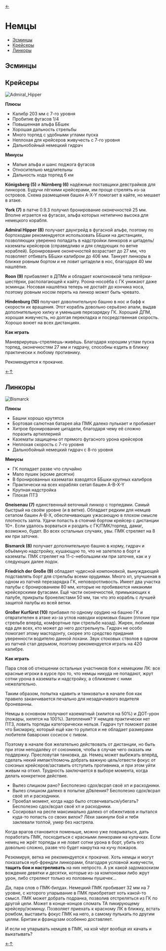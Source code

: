 [←](../readme.md)

# Немцы

- [Эсминцы](#Эсминцы)
- [Крейсеры](#Крейсеры)
- [Линкоры](#Линкоры)

## Эсминцы

## Крейсеры
![Admiral_Hipper](../images/admiral_hipper.jpg)

**Плюсы**
- Калибр 203 мм с 7-го уровня
- Пробитие фугасов 1/4
- Повышенная альфа ББшек
- Хорошая дальность стрельбы
- Много торпед с удобными углами пуска
- Неплохая для крейсеров живучесть с 7-го уровня
- Дальнобойный немецкий гидрач

**Минусы**
- Малые альфа и шанс поджога фугасов
- Относительно медлительны
- Дальность хода торпед 6 км

**Königsberg (5)** и **Nürnberg (6)** надёжные поставщики девстрайков для линкоров. Будучи лёгкими крейсерами, им проще стрелять из-за островов. Схема размещения башен A-X-Y помогает в кайте, но мешает в атаке.

**York (7)** в патче 0.9.3 получил бронирование оконечностей 25 мм. Вполне играется на фугасах, альфа которых нетипично высока для немецкого корабля.

**Admiral Hipper (8)** получает даунгрейд в фугасной альфе, поэтому по бортоходам рекомендуется использовать ББшки на дистанциях, позволяющих уверенно попадать в надстройки линкоров и цитадель/казематы крейсеров (справедливо и для следующих по ветке кораблей). Бронирование оконечностей возрастает до 27 мм, что позволяет отбивать ББшки калибром до 406 мм. Танкует линкоры в ближке ровным бортом и не ловит цитадели в нос, благодаря 40 мм нашлёпке.

**Roon (9)** прибавляет в ДПМе и обладает компоновкой типа пятёрки-шестёрки, располагающей к кайту. Роона-носоёба с ГК унижают даже эсминцы. Носовая нашлёпка теперь не достаёт до кончика носа, поэтому ровным носом переть на линкор может быть чревато.

**Hindenburg (10)** получает доволнительную башню в нос и бафф к скорости их вращения. Этот корабль довольно серьёзно апали, выдав дополнительную хилку и уменьшив перезарядку ГК. Хороший ДПМ, хорошая живучесть, но долгая перекладка и посредственная скорость. Хорошо воюет на всех дистанциях.

**Как играть**

Маневрируешь-стреляешь-живёшь. Благодаря хорошим углам пуска торпед, оконечностям 27 мм и гидрачу, способны ездить в ближку практически к любому противнику.

Рекомендуется к прокачке.

[←](../readme.md)[↑](#Немцы)

## Линкоры
![Bismarck](../images/bismarck.jpg)

**Плюсы**
- Башни хорошо крутятся
- Бортовая салютная батарея aka ПМК далеко пулькает и пробивает
- Хитрое бронирование цитадели, благодаря чему её сложно поразить артиллерией
- Казематы защищены от прямого фугасного урона крейсеров
- Неплохая скорость с 7-го уровня
- Дальнобойный немецкий гидрач с 8-го уровня

**Минусы**
- ГК попадает разве что случайно
- Мало пушек (кроме десятки)
- В бронированных казематах взводятся ББшки крупных калибров
- Практически на всех кораблях сетап башен A-B-X-Y
- Крупная надстройка
- Плохая ПТЗ

**Gneisenau (7)** единственный веточный линкор с торпедами. Самый быстрый на своём уровне (и в ветке). Обладает редким для немцев сетапом башен A-B-X, обеспечивающих ужасающую в плохом смысле плотность залпа. Удачи попасть в стоячий бортом крейсер с дистанции 10+. Если удалось ворваться и раздать с ГК/ПМК/торпед, дамаг, возможно, будет. Во всех остальных случаях, увы. ПМК стреляет на 8 км при заточке.

**Bismarck (8)** получает дополнительную башню в корму, гидрач и объёмную надстройку, кушающую то, что не залетело в борт и казематы. ПМК стреляет на 11-с-небольшим км при заточке, как и у следующих далее лодок.

**Friedrich der Große (9)** обладает чудесной компоновкой, вынуждающей подставлять борт для стрельбы всеми орудиями. Много хп, улучшеная в одном из патчей перезарядка ГК, неповоротливость. Имеет два участка палубы с бронированием 80 мм, которые не пробиваются никакими крейсерскими фугасами. Ещё части оконечностей, примыкающих к палубе, прикрыты бронелистами 50 мм, так что это корабль с лучшей защитой палубы из всей ветки.

**Großer Kurfürst (10)** прибавил по одному орудию на башню ГК и отвратителен в атаке из-за углов наводки кормовых башен (плохие при стрельбе вперёд, комфортные при стрельбе назад). Жирен, любимая еда для всех, кто может до него дострельнуть. Гидрач не особо помогает этому мастодонту, скорее это средство придания уверенности водителю данной лохани. Звук стоковых стволов в одном из патчей стал дерьмом, поэтому рекомендуется играть на 420 калибре.

**Как играть**

Пара слов об отношении остальных участников боя к немецким ЛК: все красные игроки в курсе про то, что немцы никуда не попадают, жрут сотни урона в казематы и надстройку, а сближение с ними нежелательно.

Таким образом, попытка «давить и танковать» в начале боя как правило заканчивается печально для незадачливого водителя броневанны.

Немцы в основном получают казематный (хилится на 50%) и ДОТ-урон (пожары, хилятся на 100%). Затопления? У немцев практически нет ПТЗ, ловить торпеды категорически нельзя. Гидрач тут поможет разве что Бисмарку, который ещё как-то рулится и не обладает размерами любителя баварских сосисок с пивом.

Поэтому в начале боя желательно действовать от дистанции, но быть при этом неподалёку от союзников, чтобы в случае чего оказать им поддержку. Пресловутая танковка, да. Немец может выбежать вперёд, сделать некий импакт/помочь добрать важную цель/отвести фокус от союзных крейсеров/заставить отступить противника, и при этом уйти живым на отхил. Трудность заключается в выборе момента, когда делать конкретное действие.

- Вылез слишком рано? Бесполезно сдох/всрал своё хп и расходники.
- Вылез слишком далеко в попытке д0вления? Бесполезно сдох/всрал своё хп и расходники.
- Проебал момент, когда надо было отсвечиваться/убегать? Бесполезно сдох/всрал своё хп и расходники.
- Сосировал на респе максимально далеко от обжективов и пытался куда-то попасть со своих вилок? Лёхи закинули бой и тебя заклевали толпой, умер без настрела.

Когда врагов становится поменьше, можно уже поврываться, дать поработать ПМК, посходиться с красными линкорами на кулачках. Если немец не жрёт торпеды и не ловит сотни урона в борт, убить его довольно сложно, разве что будет накрутка на кучу пожаров.

Резюмируя, ветка не рекомендуется к прокачке. Хоть немцы и могут показаться нуб-френдли линкорами, благодаря условной живучести, **тащить бои и настреливать** на них непросто. А уж какой задомазохизм вождение девятки и десятки, которые из-за компоновки либо жрут урон, либо стреляют только из половины пушечек...

Да, пара слов о ПМК-билдах. Немецкий ПМК пробивает 32 мм на 7 уровне, с которого упарывание в ПМК приобретает хоть какой-то смысл. ПМК может добрать подранка, позволив отстреляться из ГК по другой цели. Может в конце-концов сломать ТА пикирующему крейсеру/эсминцу. Позволяет приехать к красному ЛК в ближку, встать ромбом, выставить фокус ПМК на него, а самому пулькать по другим целям. Бритам и французам особенно доставляет.

И если не упарывать немцев в ПМК, на кой чёрт вообще их качать и выкатывать?

[←](../readme.md)[↑](#Немцы)
